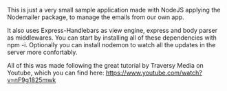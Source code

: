 This is just a very small sample application made with NodeJS applying the Nodemailer package, to manage the emails from our own app.

It also uses Express-Handlebars as view engine, express and body parser as middlewares. You can start by installing all of these dependencies with npm -i. Optionally you can install nodemon to watch all the updates in the server more confortably.

All of this was made following the great tutorial by Traversy Media on Youtube, which you can find here: https://www.youtube.com/watch?v=nF9g1825mwk



